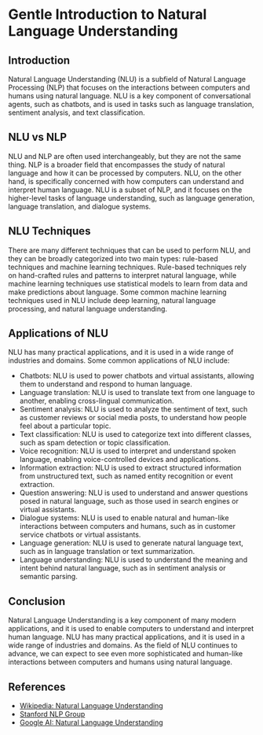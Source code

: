 # Gentle Introduction to Natural Language Understanding

## Introduction

Natural Language Understanding (NLU) is a subfield of Natural Language Processing (NLP) that focuses on the interactions between computers and humans using natural language. NLU is a key component of conversational agents, such as chatbots, and is used in tasks such as language translation, sentiment analysis, and text classification.


## NLU vs NLP

NLU and NLP are often used interchangeably, but they are not the same thing. NLP is a broader field that encompasses the study of natural language and how it can be processed by computers. NLU, on the other hand, is specifically concerned with how computers can understand and interpret human language. NLU is a subset of NLP, and it focuses on the higher-level tasks of language understanding, such as language generation, language translation, and dialogue systems.


## NLU Techniques

There are many different techniques that can be used to perform NLU, and they can be broadly categorized into two main types: rule-based techniques and machine learning techniques. Rule-based techniques rely on hand-crafted rules and patterns to interpret natural language, while machine learning techniques use statistical models to learn from data and make predictions about language. Some common machine learning techniques used in NLU include deep learning, natural language processing, and natural language understanding.


## Applications of NLU

NLU has many practical applications, and it is used in a wide range of industries and domains. Some common applications of NLU include:

- Chatbots: NLU is used to power chatbots and virtual assistants, allowing them to understand and respond to human language.
- Language translation: NLU is used to translate text from one language to another, enabling cross-lingual communication.
- Sentiment analysis: NLU is used to analyze the sentiment of text, such as customer reviews or social media posts, to understand how people feel about a particular topic.
- Text classification: NLU is used to categorize text into different classes, such as spam detection or topic classification.
- Voice recognition: NLU is used to interpret and understand spoken language, enabling voice-controlled devices and applications.
- Information extraction: NLU is used to extract structured information from unstructured text, such as named entity recognition or event extraction.
- Question answering: NLU is used to understand and answer questions posed in natural language, such as those used in search engines or virtual assistants.
- Dialogue systems: NLU is used to enable natural and human-like interactions between computers and humans, such as in customer service chatbots or virtual assistants.
- Language generation: NLU is used to generate natural language text, such as in language translation or text summarization.
- Language understanding: NLU is used to understand the meaning and intent behind natural language, such as in sentiment analysis or semantic parsing.


## Conclusion

Natural Language Understanding is a key component of many modern applications, and it is used to enable computers to understand and interpret human language. NLU has many practical applications, and it is used in a wide range of industries and domains. As the field of NLU continues to advance, we can expect to see even more sophisticated and human-like interactions between computers and humans using natural language.

## References

- [Wikipedia: Natural Language Understanding](https://en.wikipedia.org/wiki/Natural_language_understanding)
- [Stanford NLP Group](https://nlp.stanford.edu/)
- [Google AI: Natural Language Understanding](https://ai.google/education/natural-language-understanding)
